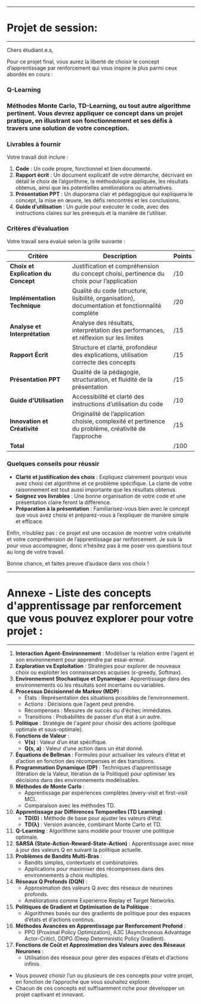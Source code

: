 -----------------------------
# Projet de session: 
-----------------------------

Chers étudiant.e.s,

Pour ce projet final, vous aurez la liberté de choisir le concept d’apprentissage par renforcement qui vous inspire le plus parmi ceux abordés en cours : 

### Q-Learning
### Méthodes Monte Carlo, TD-Learning, ou tout autre algorithme pertinent. Vous devrez appliquer ce concept dans un projet pratique, en illustrant son fonctionnement et ses défis à travers une solution de votre conception.

### Livrables à fournir

Votre travail doit inclure :

1. **Code** : Un code propre, fonctionnel et bien documenté.
2. **Rapport écrit** : Un document explicatif de votre démarche, décrivant en détail le choix de l’algorithme, la méthodologie appliquée, les résultats obtenus, ainsi que les potentielles améliorations ou alternatives.
3. **Présentation PPT** : Un diaporama clair et pédagogique qui expliquera le concept, la mise en œuvre, les défis rencontrés et les conclusions.
4. **Guide d’utilisation** : Un guide pour exécuter le code, avec des instructions claires sur les prérequis et la manière de l’utiliser.

### Critères d’évaluation

Votre travail sera évalué selon la grille suivante :

| Critère                             | Description                                                                                       | Points |
|-------------------------------------|---------------------------------------------------------------------------------------------------|--------|
| **Choix et Explication du Concept** | Justification et compréhension du concept choisi, pertinence du choix pour l’application          | /10    |
| **Implémentation Technique**        | Qualité du code (structure, lisibilité, organisation), documentation et fonctionnalité complète    | /20    |
| **Analyse et Interprétation**       | Analyse des résultats, interprétation des performances, et réflexion sur les limites               | /15    |
| **Rapport Écrit**                   | Structure et clarté, profondeur des explications, utilisation correcte des concepts               | /15    |
| **Présentation PPT**                | Qualité de la pédagogie, structuration, et fluidité de la présentation                             | /15    |
| **Guide d’Utilisation**             | Accessibilité et clarté des instructions d’utilisation du code                                    | /10    |
| **Innovation et Créativité**        | Originalité de l’application choisie, complexité et pertinence du problème, créativité de l’approche | /15    |
| **Total**                           |                                                                                                   | /100   |

### Quelques conseils pour réussir

- **Clarté et justification des choix** : Expliquez clairement pourquoi vous avez choisi cet algorithme et ce problème spécifique. La clarté de votre raisonnement est tout aussi importante que les résultats obtenus.
- **Soignez vos livrables** : Une bonne organisation de votre code et une présentation claire feront la différence.
- **Préparation à la présentation** : Familiarisez-vous bien avec le concept que vous avez choisi et préparez-vous à l’expliquer de manière simple et efficace.

Enfin, n’oubliez pas : ce projet est une occasion de montrer votre créativité et votre compréhension de l’apprentissage par renforcement. Je suis là pour vous accompagner, donc n’hésitez pas à me poser vos questions tout au long de votre travail.

Bonne chance, et faites preuve d’audace dans vos choix !

------------------------
# Annexe -  Liste des concepts d'apprentissage par renforcement que vous pouvez explorer pour votre projet :
------------------------

1. **Interaction Agent-Environnement** : Modéliser la relation entre l'agent et son environnement pour apprendre par essai-erreur.
2. **Exploration vs Exploitation** : Stratégies pour explorer de nouveaux choix ou exploiter les connaissances acquises (ε-greedy, Softmax).
3. **Environnement Stochastique et Dynamique** : Apprentissage dans des environnements où les résultats sont incertains ou variables.
4. **Processus Décisionnel de Markov (MDP)** :
   - États : Représentation des situations possibles de l’environnement.
   - Actions : Décisions que l’agent peut prendre.
   - Récompenses : Mesures de succès ou d'échec immédiates.
   - Transitions : Probabilités de passer d’un état à un autre.
5. **Politique** : Stratégie de l'agent pour choisir des actions (politique optimale et sous-optimale).
6. **Fonctions de Valeur** :
   - **V(s)** : Valeur d’un état spécifique.
   - **Q(s, a)** : Valeur d’une action dans un état donné.
7. **Équations de Bellman** : Formules pour actualiser les valeurs d’état et d’action en fonction des récompenses et des transitions.
8. **Programmation Dynamique (DP)** : Techniques d’apprentissage (Itération de la Valeur, Itération de la Politique) pour optimiser les décisions dans des environnements modélisables.
9. **Méthodes de Monte Carlo** :
   - Apprentissage par expériences complètes (every-visit et first-visit MC).
   - Comparaison avec les méthodes TD.
10. **Apprentissage par Différences Temporelles (TD Learning)** :
    - **TD(0)** : Méthode de base pour ajuster les valeurs d’état.
    - **TD(λ)** : Version avancée, combinant Monte Carlo et TD.
11. **Q-Learning** : Algorithme sans modèle pour trouver une politique optimale.
12. **SARSA (State-Action-Reward-State-Action)** : Apprentissage avec mise à jour des valeurs Q en suivant la politique actuelle.
13. **Problèmes de Bandits Multi-Bras** :
    - Bandits simples, contextuels et combinatoires.
    - Applications pour maximiser des récompenses dans des environnements à choix multiples.
14. **Réseaux Q Profonds (DQN)** :
    - Approximation des valeurs Q avec des réseaux de neurones profonds.
    - Améliorations comme Experience Replay et Target Networks.
15. **Politiques de Gradient et Optimisation de la Politique** :
    - Algorithmes basés sur des gradients de politique pour des espaces d’états et d’actions continus.
16. **Méthodes Avancées en Apprentissage par Renforcement Profond** :
    - PPO (Proximal Policy Optimization), A3C (Asynchronous Advantage Actor-Critic), DDPG (Deep Deterministic Policy Gradient).
17. **Fonctions de Coût et Approximation des Valeurs avec des Réseaux Neurones** :
    - Utilisation des réseaux pour gérer des espaces d’états et d’actions infinis.

- Vous pouvez choisir l’un ou plusieurs de ces concepts pour votre projet, en fonction de l’approche que vous souhaitez explorer. 
- Chacun de ces concepts est suffisamment riche pour développer un projet captivant et innovant.
